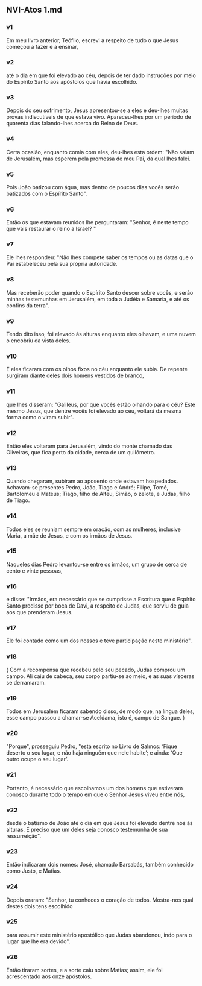 ## NVI-Atos 1.md
### v1
 Em meu livro anterior, Teófilo, escrevi a respeito de tudo o que Jesus começou a fazer e a ensinar,
### v2
 até o dia em que foi elevado ao céu, depois de ter dado instruções por meio do Espírito Santo aos apóstolos que havia escolhido.
### v3
 Depois do seu sofrimento, Jesus apresentou-se a eles e deu-lhes muitas provas indiscutíveis de que estava vivo. Apareceu-lhes por um período de quarenta dias falando-lhes acerca do Reino de Deus.
### v4
 Certa ocasião, enquanto comia com eles, deu-lhes esta ordem: "Não saiam de Jerusalém, mas esperem pela promessa de meu Pai, da qual lhes falei.
### v5
 Pois João batizou com água, mas dentro de poucos dias vocês serão batizados com o Espírito Santo".
### v6
 Então os que estavam reunidos lhe perguntaram: "Senhor, é neste tempo que vais restaurar o reino a Israel? "
### v7
 Ele lhes respondeu: "Não lhes compete saber os tempos ou as datas que o Pai estabeleceu pela sua própria autoridade.
### v8
 Mas receberão poder quando o Espírito Santo descer sobre vocês, e serão minhas testemunhas em Jerusalém, em toda a Judéia e Samaria, e até os confins da terra".
### v9
 Tendo dito isso, foi elevado às alturas enquanto eles olhavam, e uma nuvem o encobriu da vista deles.
### v10
 E eles ficaram com os olhos fixos no céu enquanto ele subia. De repente surgiram diante deles dois homens vestidos de branco,
### v11
 que lhes disseram: "Galileus, por que vocês estão olhando para o céu? Este mesmo Jesus, que dentre vocês foi elevado ao céu, voltará da mesma forma como o viram subir".
### v12
 Então eles voltaram para Jerusalém, vindo do monte chamado das Oliveiras, que fica perto da cidade, cerca de um quilômetro.
### v13
 Quando chegaram, subiram ao aposento onde estavam hospedados. Achavam-se presentes Pedro, João, Tiago e André; Filipe, Tomé, Bartolomeu e Mateus; Tiago, filho de Alfeu, Simão, o zelote, e Judas, filho de Tiago.
### v14
 Todos eles se reuniam sempre em oração, com as mulheres, inclusive Maria, a mãe de Jesus, e com os irmãos de Jesus.
### v15
 Naqueles dias Pedro levantou-se entre os irmãos, um grupo de cerca de cento e vinte pessoas,
### v16
 e disse: "Irmãos, era necessário que se cumprisse a Escritura que o Espírito Santo predisse por boca de Davi, a respeito de Judas, que serviu de guia aos que prenderam Jesus.
### v17
 Ele foi contado como um dos nossos e teve participação neste ministério".
### v18
 ( Com a recompensa que recebeu pelo seu pecado, Judas comprou um campo. Ali caiu de cabeça, seu corpo partiu-se ao meio, e as suas vísceras se derramaram.
### v19
 Todos em Jerusalém ficaram sabendo disso, de modo que, na língua deles, esse campo passou a chamar-se Aceldama, isto é, campo de Sangue. )
### v20
 "Porque", prosseguiu Pedro, "está escrito no Livro de Salmos: ‘Fique deserto o seu lugar, e não haja ninguém que nele habite’; e ainda: ‘Que outro ocupe o seu lugar’.
### v21
 Portanto, é necessário que escolhamos um dos homens que estiveram conosco durante todo o tempo em que o Senhor Jesus viveu entre nós,
### v22
 desde o batismo de João até o dia em que Jesus foi elevado dentre nós às alturas. É preciso que um deles seja conosco testemunha de sua ressurreição".
### v23
 Então indicaram dois nomes: José, chamado Barsabás, também conhecido como Justo, e Matias.
### v24
 Depois oraram: "Senhor, tu conheces o coração de todos. Mostra-nos qual destes dois tens escolhido
### v25
 para assumir este ministério apostólico que Judas abandonou, indo para o lugar que lhe era devido".
### v26
 Então tiraram sortes, e a sorte caiu sobre Matias; assim, ele foi acrescentado aos onze apóstolos.
